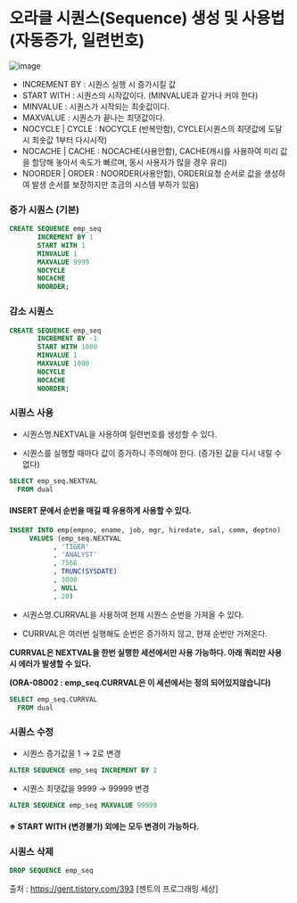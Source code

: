 <h1> 오라클 시퀀스(Sequence) 생성 및 사용법 (자동증가, 일련번호) </h1>

![image](https://user-images.githubusercontent.com/74536458/186802288-c670e147-2ea5-494a-af78-1e68fca830d0.png)

- INCREMENT BY : 시퀀스 실행 시 증가시킬 값
- START WITH : 시퀀스의 시작값이다. (MINVALUE과 같거나 커야 한다)
- MINVALUE : 시퀀스가 시작되는 최솟값이다.
- MAXVALUE : 시퀀스가 끝나는 최댓값이다.
- NOCYCLE | CYCLE : NOCYCLE (반복안함), CYCLE(시퀀스의 최댓값에 도달 시 최솟값 1부터 다시시작)
- NOCACHE | CACHE : NOCACHE(사용안함), CACHE(캐시를 사용하여 미리 값을 할당해 놓아서 속도가 빠르며, 동시 사용자가 많을 경우 유리)
- NOORDER | ORDER : NOORDER(사용안함), ORDER(요청 순서로 값을 생성하여 발생 순서를 보장하지만 조금의 시스템 부하가 있음)

<h3> 증가 시퀀스 (기본) </h3>

```sql
CREATE SEQUENCE emp_seq
       INCREMENT BY 1
       START WITH 1
       MINVALUE 1
       MAXVALUE 9999
       NOCYCLE
       NOCACHE
       NOORDER;
```

<h3> 감소 시퀀스 </h3>

```sql
CREATE SEQUENCE emp_seq
       INCREMENT BY -1
       START WITH 1000
       MINVALUE 1
       MAXVALUE 1000
       NOCYCLE
       NOCACHE
       NOORDER;
```

<h3> 시퀀스 사용 </h3>

- 시퀀스명.NEXTVAL을 사용하여 일련번호를 생성할 수 있다.

- 시퀀스를 실행할 때마다 값이 증가하니 주의해야 한다. (증가된 값을 다시 내릴 수 없다)

```sql
SELECT emp_seq.NEXTVAL
  FROM dual
```

<h4> INSERT 문에서 순번을 매길 때 유용하게 사용할 수 있다. </h4>

```sql
INSERT INTO emp(empno, ename, job, mgr, hiredate, sal, comm, deptno)
     VALUES (emp_seq.NEXTVAL
           , 'TIGER'
           , 'ANALYST'
           , 7566
           , TRUNC(SYSDATE)
           , 3000
           , NULL
           , 20)
```

- 시퀀스명.CURRVAL을 사용하여 현재 시퀀스 순번을 가져올 수 있다.

- CURRVAL은 여러번 실행해도 순번은 증가하지 않고, 현재 순번만 가져온다.

<b> CURRVAL은 NEXTVAL을 한번 실행한 세션에서만 사용 가능하다. 아래 쿼리만 사용 시 에러가 발생할 수 있다.</b>

<b> (ORA-08002 : emp_seq.CURRVAL은 이 세션에서는 정의 되어있지않습니다) </b>

```sql
SELECT emp_seq.CURRVAL
  FROM dual
```

<h3> 시퀀스 수정 </h3>

- 시퀀스 증가값을 1 → 2로 변경

```sql
ALTER SEQUENCE emp_seq INCREMENT BY 2
```

- 시퀀스 최댓값을 9999 → 99999 변경

```sql
ALTER SEQUENCE emp_seq MAXVALUE 99999
```

<h4> ※ START WITH (변경불가) 외에는 모두 변경이 가능하다.</h4>

<h3> 시퀀스 삭제 </h3>

```sql
DROP SEQUENCE emp_seq
```

출처 : https://gent.tistory.com/393 [젠트의 프로그래밍 세상]
